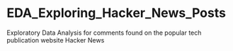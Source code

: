 # EDA_Exploring_Hacker_News_Posts
Exploratory Data Analysis for comments found on the popular tech publication website Hacker News

